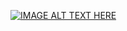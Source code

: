 [![IMAGE ALT TEXT HERE](https://img.youtube.com/vi/8ZhQ9ua3U10/0.jpg)](https://www.youtube.com/watch?v=8ZhQ9ua3U10)
